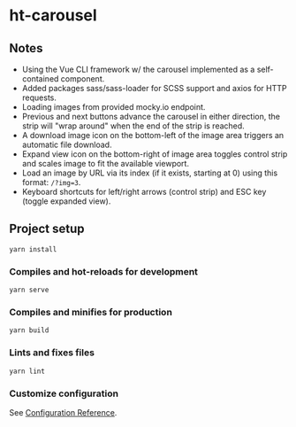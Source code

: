 # ht-carousel

## Notes

- Using the Vue CLI framework w/ the carousel implemented as a self-contained component.
- Added packages sass/sass-loader for SCSS support and axios for HTTP requests.
- Loading images from provided mocky.io endpoint.
- Previous and next buttons advance the carousel in either direction, the strip will "wrap around" when the end of the strip is reached.
- A download image icon on the bottom-left of the image area triggers an automatic file download.
- Expand view icon on the bottom-right of image area toggles control strip and scales image to fit the available viewport.
- Load an image by URL via its index (if it exists, starting at 0) using this format: `/?img=3`.
- Keyboard shortcuts for left/right arrows (control strip) and ESC key (toggle expanded view).

## Project setup

```console
yarn install
```

### Compiles and hot-reloads for development

```console
yarn serve
```

### Compiles and minifies for production

```console
yarn build
```

### Lints and fixes files

```console
yarn lint
```

### Customize configuration

See [Configuration Reference](https://cli.vuejs.org/config/).
